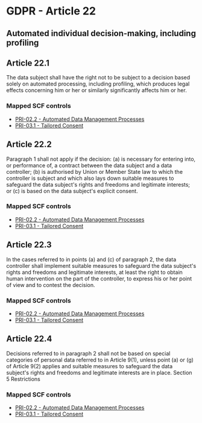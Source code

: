 # GDPR - Article 22
## Automated individual decision-making, including profiling

## Article 22.1
The data subject shall have the right not to be subject to a decision based solely on automated processing, including profiling, which produces legal effects concerning him or her or similarly significantly affects him or her.

### Mapped SCF controls
- [PRI-02.2 - Automated Data Management Processes](../scf/pri-022-automateddatamanagementprocesses.md)
- [PRI-03.1 - Tailored Consent](../scf/pri-031-tailoredconsent.md)
## Article 22.2
Paragraph 1 shall not apply if the decision:
(a) is necessary for entering into, or performance of, a contract between the data subject and a data controller;
(b) is authorised by Union or Member State law to which the controller is subject and which also lays down suitable measures to safeguard the data subject's rights and freedoms and legitimate interests; or
(c) is based on the data subject's explicit consent.

### Mapped SCF controls
- [PRI-02.2 - Automated Data Management Processes](../scf/pri-022-automateddatamanagementprocesses.md)
- [PRI-03.1 - Tailored Consent](../scf/pri-031-tailoredconsent.md)
## Article 22.3
In the cases referred to in points (a)  and (c)  of paragraph 2, the data controller shall implement suitable measures to safeguard the data subject's rights and freedoms and legitimate interests, at least the right to obtain human intervention on the part of the controller, to express his or her point of view and to contest the decision.

### Mapped SCF controls
- [PRI-02.2 - Automated Data Management Processes](../scf/pri-022-automateddatamanagementprocesses.md)
- [PRI-03.1 - Tailored Consent](../scf/pri-031-tailoredconsent.md)
## Article 22.4
Decisions referred to in paragraph 2 shall not be based on special categories of personal data referred to in Article 9(1), unless point (a)  or (g)  of Article 9(2) applies and suitable measures to safeguard the data subject's rights and freedoms and legitimate interests are in place.
<span class="expanded">Section 5
<span class="bold"><span class="expanded">Restrictions

### Mapped SCF controls
- [PRI-02.2 - Automated Data Management Processes](../scf/pri-022-automateddatamanagementprocesses.md)
- [PRI-03.1 - Tailored Consent](../scf/pri-031-tailoredconsent.md)